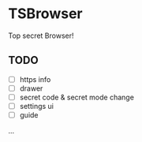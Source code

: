 # TSBrowser

Top secret Browser!

## TODO

- [ ] https info
- [ ] drawer
- [ ] secret code & secret mode change
- [ ] settings ui
- [ ] guide

...
